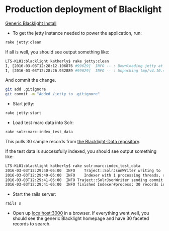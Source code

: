 # Production deployment of Blacklight

[Generic Blacklight Install](https://gitlab.library.upenn.edu/katherly/blacklight)

* To get the jetty instance needed to power the application, run:
```bash
rake jetty:clean
```

If all is well, you should see output something like:
```bash
LTS-KL01:blacklight katherly$ rake jetty:clean
I, [2016-03-03T12:28:12.106876 #99629]  INFO -- : Downloading jetty at https://github.com/projectblacklight/blacklight-jetty/archive/v4.10.4.zip ...
I, [2016-03-03T12:28:26.932889 #99629]  INFO -- : Unpacking tmp/v4.10.4.zip...
```

And commit the change.

```bash
git add .gitignore
git commit -m "Added /jetty to .gitignore"
```

* Start jetty:
```bash
rake jetty:start
```

* Load test marc data into Solr:
```bash
rake solr:marc:index_test_data
```

This pulls 30 sample records from [the Blacklight-Data repository](https://github.com/projectblacklight/blacklight-data).

If the test data is successfully indexed, you should see output something like:
```bash
LTS-KL01:blacklight katherly$ rake solr:marc:index_test_data
2016-03-03T12:29:40-05:00  INFO    Traject::SolrJsonWriter writing to 'http://127.0.0.1:8983/solr/blacklight-core/update/json' in batches of 100 with 1 bg threads
2016-03-03T12:29:40-05:00  INFO    Indexer with 1 processing threads, reader: Traject::MarcReader and writer: Traject::SolrJsonWriter
2016-03-03T12:29:41-05:00  INFO Traject::SolrJsonWriter sending commit to solr at url http://127.0.0.1:8983/solr/blacklight-core/update/json...
2016-03-03T12:29:41-05:00  INFO finished Indexer#process: 30 records in 0.471 seconds; 63.8 records/second overall.
```

* Start the rails server:
```bash
rails s
```

* Open up [localhost:3000](localhost:3000) in a browser.  If everything went well, you should see the generic Blacklight homepage and have 30 faceted records to search.
